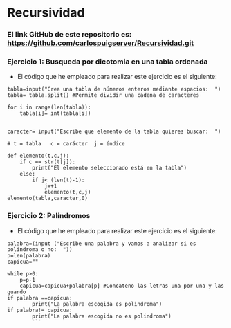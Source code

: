 # Recursividad
### El link GitHub de este repositorio es: https://github.com/carlospuigserver/Recursividad.git

### Ejercicio 1: Busqueda por dicotomia en una tabla ordenada


* El código que he empleado para realizar este ejercicio es el siguiente:
```
tabla=input("Crea una tabla de números enteros mediante espacios:  ")
tabla= tabla.split() #Permite dividir una cadena de caracteres

for i in range(len(tabla)):
    tabla[i]= int(tabla[i])
    

caracter= input("Escribe que elemento de la tabla quieres buscar:  ")

# t = tabla   c = carácter  j = índice

def elemento(t,c,j):
    if c == str(t[j]):
        print("El elemento seleccionado está en la tabla")
    else:
        if j< (len(t)-1):
            j=+1
            elemento(t,c,j)
elemento(tabla,caracter,0)

```




### Ejercicio 2: Palíndromos
* El código que he empleado para realizar este ejercicio es el siguiente:

```
palabra=(input ("Escribe una palabra y vamos a analizar si es polindroma o no:  "))
p=len(palabra)
capicua=""

while p>0: 
    p=p-1
    capicua=capicua+palabra[p] #Concateno las letras una por una y las guardo
if palabra ==capicua:
        print("La palabra escogida es polindroma")
if palabra!= capicua:
        print("La palabra escogida no es polindroma")
        ```
      
      








